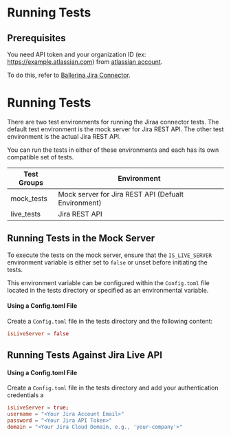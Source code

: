 # Running Tests

## Prerequisites
You need API token and your organization ID (ex: https://example.atlassian.com) from [atlassian account](https://home.atlassian.com/).

To do this, refer to [Ballerina Jira Connector](../README.md).


# Running Tests

There are two test environments for running the Jiraa connector tests. The default test environment is the mock server for Jira REST API. The other test environment is the actual Jira REST API. 

You can run the tests in either of these environments and each has its own compatible set of tests.

 Test Groups | Environment                                       
-------------|---------------------------------------------------
 mock_tests  | Mock server for Jira REST API (Defualt Environment) 
 live_tests  | Jira REST API                                       

## Running Tests in the Mock Server

To execute the tests on the mock server, ensure that the `IS_LIVE_SERVER` environment variable is either set to `false` or unset before initiating the tests. 

This environment variable can be configured within the `Config.toml` file located in the tests directory or specified as an environmental variable.

#### Using a Config.toml File

Create a `Config.toml` file in the tests directory and the following content:

```toml
isLiveServer = false
```
## Running Tests Against Jira Live API

#### Using a Config.toml File

Create a `Config.toml` file in the tests directory and add your authentication credentials a

```toml
isLiveServer = true;
username = "<Your Jira Account Email>"
password = "<Your Jira API Token>"
domain = "<Your Jira Cloud Domain, e.g., 'your-company'>"
```

